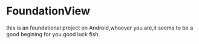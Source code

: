 # FoundationView
this is an foundational project on Android,whoever you are,it seems to be a good begining for you.good luck fish.

